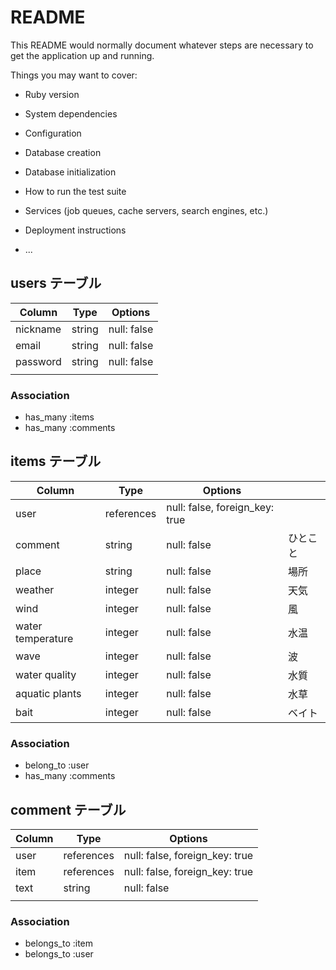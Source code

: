# README

This README would normally document whatever steps are necessary to get the
application up and running.

Things you may want to cover:

* Ruby version

* System dependencies

* Configuration

* Database creation

* Database initialization

* How to run the test suite

* Services (job queues, cache servers, search engines, etc.)

* Deployment instructions

* ...
## users テーブル

| Column   | Type   | Options     |
| -------- | ------ | ----------- |
| nickname | string | null: false |
| email    | string | null: false |
| password | string | null: false |
|          |        |             |

### Association

- has_many :items
- has_many :comments

## items テーブル

| Column            | Type       | Options                        |      |
| ----------------- | ---------- | ------------------------------ | ---- |
| user              | references | null: false, foreign_key: true |      |
| comment           | string     | null: false                    | ひとこと |
| place             | string     | null: false                    | 場所   |
| weather           | integer    | null: false                    | 天気   |
| wind              | integer    | null: false                    | 風    |
| water temperature | integer    | null: false                    | 水温   |
| wave              | integer    | null: false                    | 波    |
| water quality     | integer    | null: false                    | 水質   |
| aquatic plants    | integer    | null: false                    | 水草   |
| bait              | integer    | null: false                    | ベイト  |


### Association

- belong_to :user
- has_many  :comments

## comment テーブル

| Column | Type       | Options                        |
| ------ | ---------- | ------------------------------ |
| user   | references | null: false, foreign_key: true |
| item   | references | null: false, foreign_key: true |
| text   | string     | null: false                    |
|        |            |                                |

### Association

- belongs_to :item
- belongs_to :user
